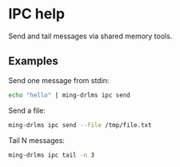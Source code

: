 # IPC help

Send and tail messages via shared memory tools.

## Examples

Send one message from stdin:

```bash
echo "hello" | ming-drlms ipc send
```

Send a file:

```bash
ming-drlms ipc send --file /tmp/file.txt
```

Tail N messages:

```bash
ming-drlms ipc tail -n 3
```
